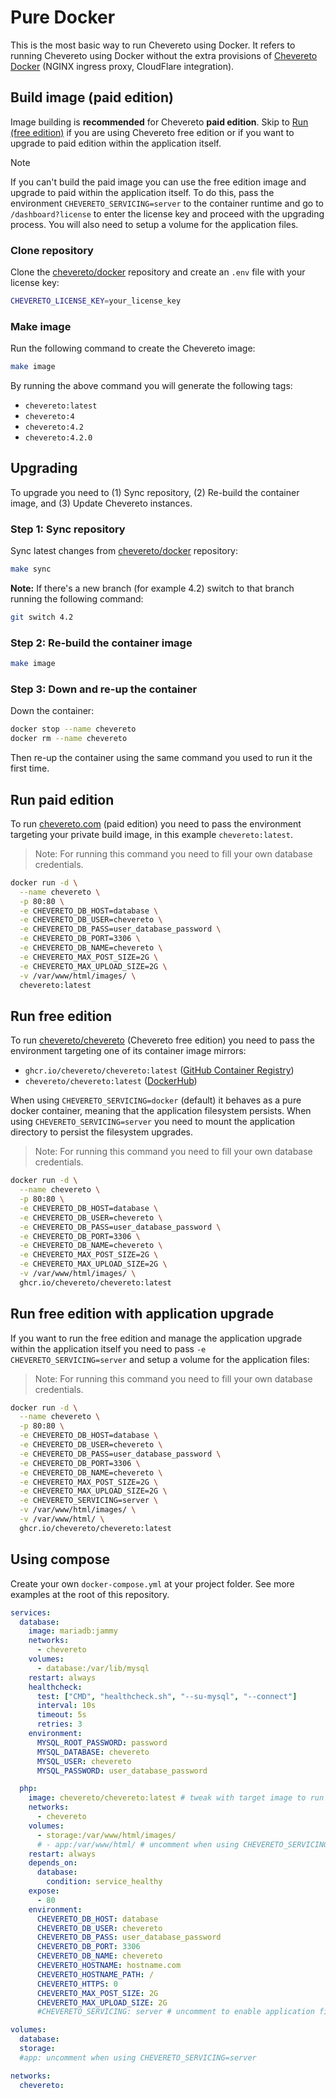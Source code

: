 # Pure Docker

This is the most basic way to run Chevereto using Docker. It refers to running Chevereto using Docker without the extra provisions of [Chevereto Docker](README.md) (NGINX ingress proxy, CloudFlare integration).

## Build image (paid edition)

Image building is **recommended** for Chevereto **paid edition**. Skip to [Run (free edition)](#run-free-edition) if you are using Chevereto free edition or if you want to upgrade to paid edition within the application itself.

> [!NOTE]
> If you can't build the paid image you can use the free edition image and upgrade to paid within the application itself. To do this, pass the environment `CHEVERETO_SERVICING=server` to the container runtime and go to `/dashboard?license` to enter the license key and proceed with the upgrading process. You will also need to setup a volume for the application files.

### Clone repository

Clone the [chevereto/docker](https://github.com/chevereto/docker) repository and create an `.env` file with your license key:

```sh
CHEVERETO_LICENSE_KEY=your_license_key
```

### Make image

Run the following command to create the Chevereto image:

```sh
make image
```

By running the above command you will generate the following tags:

* `chevereto:latest`
* `chevereto:4`
* `chevereto:4.2`
* `chevereto:4.2.0`

## Upgrading

To upgrade you need to (1) Sync repository, (2) Re-build the container image, and (3) Update Chevereto instances.

### Step 1: Sync repository

Sync latest changes from [chevereto/docker](https://github.com/chevereto/docker) repository:

```sh
make sync
```

**Note:** If there's a new branch (for example 4.2) switch to that branch running the following command:

```sh
git switch 4.2
```

### Step 2: Re-build the container image

```sh
make image
```

### Step 3: Down and re-up the container

Down the container:

```sh
docker stop --name chevereto
docker rm --name chevereto
```

Then re-up the container using the same command you used to run it the first time.

## Run paid edition

To run [chevereto.com](https://chevereto.com/pricing) (paid edition) you need to pass the environment targeting your private build image, in this example `chevereto:latest`.

> Note: For running this command you need to fill your own database credentials.

```sh
docker run -d \
  --name chevereto \
  -p 80:80 \
  -e CHEVERETO_DB_HOST=database \
  -e CHEVERETO_DB_USER=chevereto \
  -e CHEVERETO_DB_PASS=user_database_password \
  -e CHEVERETO_DB_PORT=3306 \
  -e CHEVERETO_DB_NAME=chevereto \
  -e CHEVERETO_MAX_POST_SIZE=2G \
  -e CHEVERETO_MAX_UPLOAD_SIZE=2G \
  -v /var/www/html/images/ \
  chevereto:latest
```

## Run free edition

To run [chevereto/chevereto](https://github.com/chevereto/chevereto) (Chevereto free edition) you need to pass the environment targeting one of its container image mirrors:

* `ghcr.io/chevereto/chevereto:latest` ([GitHub Container Registry](https://github.com/chevereto/chevereto/pkgs/container/chevereto))
* `chevereto/chevereto:latest` ([DockerHub](https://hub.docker.com/r/chevereto/chevereto))

When using `CHEVERETO_SERVICING=docker` (default) it behaves as a pure docker container, meaning that the application filesystem persists. When using `CHEVERETO_SERVICING=server` you need to mount the application directory to persist the filesystem upgrades.

> Note: For running this command you need to fill your own database credentials.

```sh
docker run -d \
  --name chevereto \
  -p 80:80 \
  -e CHEVERETO_DB_HOST=database \
  -e CHEVERETO_DB_USER=chevereto \
  -e CHEVERETO_DB_PASS=user_database_password \
  -e CHEVERETO_DB_PORT=3306 \
  -e CHEVERETO_DB_NAME=chevereto \
  -e CHEVERETO_MAX_POST_SIZE=2G \
  -e CHEVERETO_MAX_UPLOAD_SIZE=2G \
  -v /var/www/html/images/ \
  ghcr.io/chevereto/chevereto:latest
```

## Run free edition with application upgrade

If you want to run the free edition and manage the application upgrade within the application itself you need to pass `-e CHEVERETO_SERVICING=server` and setup a volume for the application files:

> Note: For running this command you need to fill your own database credentials.

```sh
docker run -d \
  --name chevereto \
  -p 80:80 \
  -e CHEVERETO_DB_HOST=database \
  -e CHEVERETO_DB_USER=chevereto \
  -e CHEVERETO_DB_PASS=user_database_password \
  -e CHEVERETO_DB_PORT=3306 \
  -e CHEVERETO_DB_NAME=chevereto \
  -e CHEVERETO_MAX_POST_SIZE=2G \
  -e CHEVERETO_MAX_UPLOAD_SIZE=2G \
  -e CHEVERETO_SERVICING=server \
  -v /var/www/html/images/ \
  -v /var/www/html/ \
  ghcr.io/chevereto/chevereto:latest
```

## Using compose

Create your own `docker-compose.yml` at your project folder. See more examples at the root of this repository.

```yml
services:
  database:
    image: mariadb:jammy
    networks:
      - chevereto
    volumes:
      - database:/var/lib/mysql
    restart: always
    healthcheck:
      test: ["CMD", "healthcheck.sh", "--su-mysql", "--connect"]
      interval: 10s
      timeout: 5s
      retries: 3
    environment:
      MYSQL_ROOT_PASSWORD: password
      MYSQL_DATABASE: chevereto
      MYSQL_USER: chevereto
      MYSQL_PASSWORD: user_database_password

  php:
    image: chevereto/chevereto:latest # tweak with target image to run
    networks:
      - chevereto
    volumes:
      - storage:/var/www/html/images/
      # - app:/var/www/html/ # uncomment when using CHEVERETO_SERVICING=server
    restart: always
    depends_on:
      database:
        condition: service_healthy
    expose:
      - 80
    environment:
      CHEVERETO_DB_HOST: database
      CHEVERETO_DB_USER: chevereto
      CHEVERETO_DB_PASS: user_database_password
      CHEVERETO_DB_PORT: 3306
      CHEVERETO_DB_NAME: chevereto
      CHEVERETO_HOSTNAME: hostname.com
      CHEVERETO_HOSTNAME_PATH: /
      CHEVERETO_HTTPS: 0
      CHEVERETO_MAX_POST_SIZE: 2G
      CHEVERETO_MAX_UPLOAD_SIZE: 2G
      #CHEVERETO_SERVICING: server # uncomment to enable application filesystem upgrades

volumes:
  database:
  storage:
  #app: uncomment when using CHEVERETO_SERVICING=server

networks:
  chevereto:
